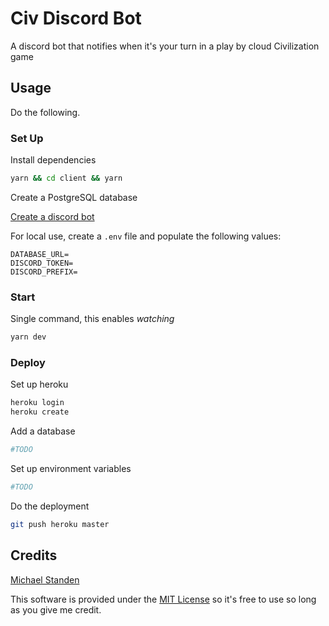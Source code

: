 # Civ Discord Bot

A discord bot that notifies when it's your turn in a play by cloud Civilization game

## Usage

Do the following.

### Set Up

Install dependencies

```sh
yarn && cd client && yarn
```

Create a PostgreSQL database

[Create a discord bot](https://discordjs.guide/preparations/setting-up-a-bot-application.html#creating-your-bot)

For local use, create a `.env` file and populate the following values:

```
DATABASE_URL=
DISCORD_TOKEN=
DISCORD_PREFIX=
```

### Start

Single command, this enables *watching*

```sh
yarn dev
```

### Deploy

Set up heroku

```sh
heroku login
heroku create
```

Add a database

```sh
#TODO
```

Set up environment variables

```sh
#TODO
```

Do the deployment

```sh
git push heroku master
```

## Credits

[Michael Standen](https://michael.standen.link)

This software is provided under the [MIT License](https://tldrlegal.com/license/mit-license) so it's free to use so long as you give me credit.
